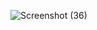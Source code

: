 ![Screenshot (36)](https://github.com/user-attachments/assets/87be57c5-7b67-4301-844f-a6c8a57acb1d)
